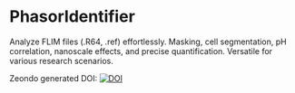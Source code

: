# PhasorIdentifier
Analyze FLIM files (.R64, .ref) effortlessly. Masking, cell segmentation, pH correlation, nanoscale effects, and precise quantification. Versatile for various research scenarios.

Zeondo generated DOI:
[![DOI](https://zenodo.org/badge/DOI/10.5281/zenodo.8282839.svg)](https://doi.org/10.5281/zenodo.8282839)

